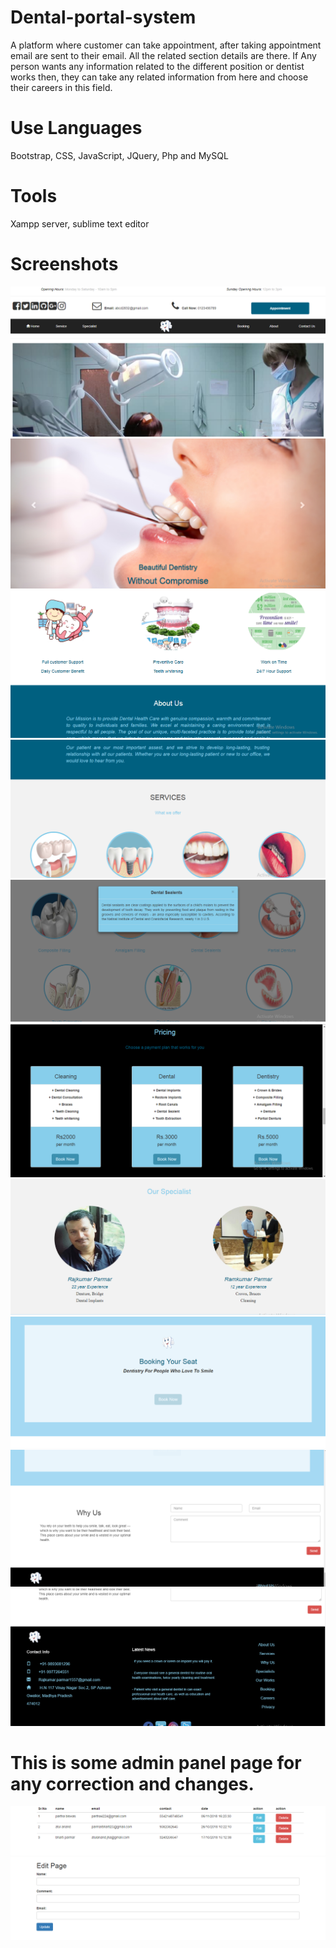 # Dental-portal-system
A platform where customer can take appointment, after taking appointment email are sent to their email. All the related section details are there. If Any person wants any information related to the different position or dentist works then, they can take any related information from here and choose their careers in this field.

# Use Languages
Bootstrap, CSS, JavaScript, JQuery, Php and MySQL

# Tools
Xampp server, sublime text editor

# Screenshots 

![alt text](https://github.com/Bharti-Parmar/Dental-portal-system/blob/master/Screenshot%20(3793).png)
![alt text](https://github.com/Bharti-Parmar/Dental-portal-system/blob/master/Screenshot%20(3794).png)
![alt text](https://github.com/Bharti-Parmar/Dental-portal-system/blob/master/Screenshot%20(3795).png)
![alt text](https://github.com/Bharti-Parmar/Dental-portal-system/blob/master/Screenshot%20(3796).png)
![alt text](https://github.com/Bharti-Parmar/Dental-portal-system/blob/master/Screenshot%20(3797).png)
![alt text](https://github.com/Bharti-Parmar/Dental-portal-system/blob/master/Screenshot%20(3798).png)
![alt text](https://github.com/Bharti-Parmar/Dental-portal-system/blob/master/Screenshot%20(3799).png)
![alt text](https://github.com/Bharti-Parmar/Dental-portal-system/blob/master/Screenshot%20(3800).png)
![alt text](https://github.com/Bharti-Parmar/Dental-portal-system/blob/master/Screenshot%20(3801).png)
![alt text](https://github.com/Bharti-Parmar/Dental-portal-system/blob/master/Screenshot%20(3802).png)

# This is some admin panel page for any correction and changes.

![alt text](https://github.com/Bharti-Parmar/Dental-portal-system/blob/master/Screenshot%20(3803).png)
![alt text](https://github.com/Bharti-Parmar/Dental-portal-system/blob/master/Screenshot%20(3804).png)

